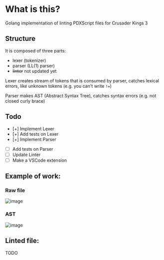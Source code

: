 # What is this?
Golang implementation of linting PDXScript files for Crusader Kings 3

## Structure
It is composed of three parts:
- lexer (tokenizer)
- parser (LL(1) parser)
- ~~linter~~ not updated yet

Lexer creates stream of tokens that is consumed by parser, catches lexical errors, like unknown tokens (e.g. you can't write `!=`)

Parser makes AST (Abstract Syntax Tree), catches syntax errors (e.g. not closed curly brace)

## Todo
- [+] Implement Lexer
- [+] Add tests on Lexer
- [+] Implement Parser
- [ ] Add tests on Parser
- [ ] Update Linter
- [ ] Make a VSCode extension

## Example of work:

### Raw file

![image](https://github.com/unLomTrois/gock3/assets/51882489/bc502829-7a9e-40d1-9b82-7343fb69cf01)

### AST

![image](https://github.com/unLomTrois/gock3/assets/51882489/3836d10e-6411-4b28-92aa-89120350a667)

## Linted file:

TODO
